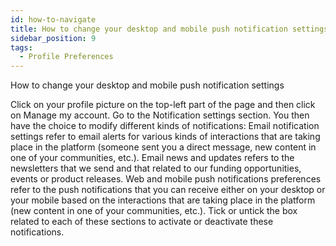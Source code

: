 ```yaml
---
id: how-to-navigate
title: How to change your desktop and mobile push notification settings
sidebar_position: 9
tags:
  - Profile Preferences
---
```


How to change your desktop and mobile push notification settings



Click on your profile picture on the top-left part of the page and then click on Manage my account. 
Go to the Notification settings section.
You then have the choice to modify different kinds of notifications:
Email notification settings refer to email alerts for various kinds of interactions that are taking place in the platform (someone sent you a direct message, new content in one of your communities, etc.).
Email news and updates refers to the newsletters that we send and that related to our funding opportunities, events or product releases.
Web and mobile push notifications preferences refer to the push notifications that you can receive either on your desktop or your mobile based on the interactions that are taking place in the platform (new content in one of your communities, etc.).
Tick or untick the box related to each of these sections to activate or deactivate these notifications.



